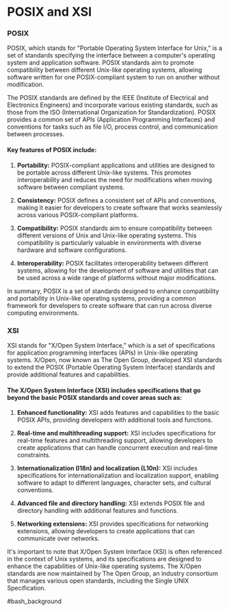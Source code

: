 # POSIX and XSI

### POSIX

POSIX, which stands for "Portable Operating System Interface for Unix," is a set of standards specifying the interface between a computer's operating system and application software. POSIX standards aim to promote compatibility between different Unix-like operating systems, allowing software written for one POSIX-compliant system to run on another without modification.

The POSIX standards are defined by the IEEE (Institute of Electrical and Electronics Engineers) and incorporate various existing standards, such as those from the ISO (International Organization for Standardization). POSIX provides a common set of APIs (Application Programming Interfaces) and conventions for tasks such as file I/O, process control, and communication between processes.

#### Key features of POSIX include:

1. **Portability:** POSIX-compliant applications and utilities are designed to be portable across different Unix-like systems. This promotes interoperability and reduces the need for modifications when moving software between compliant systems.

2. **Consistency:** POSIX defines a consistent set of APIs and conventions, making it easier for developers to create software that works seamlessly across various POSIX-compliant platforms.

3. **Compatibility:** POSIX standards aim to ensure compatibility between different versions of Unix and Unix-like operating systems. This compatibility is particularly valuable in environments with diverse hardware and software configurations.

4. **Interoperability:** POSIX facilitates interoperability between different systems, allowing for the development of software and utilities that can be used across a wide range of platforms without major modifications.

In summary, POSIX is a set of standards designed to enhance compatibility and portability in Unix-like operating systems, providing a common framework for developers to create software that can run across diverse computing environments.


### XSI

XSI stands for "X/Open System Interface," which is a set of specifications for application programming interfaces (APIs) in Unix-like operating systems. X/Open, now known as The Open Group, developed XSI standards to extend the POSIX (Portable Operating System Interface) standards and provide additional features and capabilities.
#### The X/Open System Interface (XSI) includes specifications that go beyond the basic POSIX standards and cover areas such as:

1. **Enhanced functionality:** XSI adds features and capabilities to the basic POSIX APIs, providing developers with additional tools and functions.

2. **Real-time and multithreading support:** XSI includes specifications for real-time features and multithreading support, allowing developers to create applications that can handle concurrent execution and real-time constraints.

3. **Internationalization (I18n) and localization (L10n):** XSI includes specifications for internationalization and localization support, enabling software to adapt to different languages, character sets, and cultural conventions.

4. **Advanced file and directory handling:** XSI extends POSIX file and directory handling with additional features and functions.

5. **Networking extensions:** XSI provides specifications for networking extensions, allowing developers to create applications that can communicate over networks.

It's important to note that X/Open System Interface (XSI) is often referenced in the context of Unix systems, and its specifications are designed to enhance the capabilities of Unix-like operating systems. The X/Open standards are now maintained by The Open Group, an industry consortium that manages various open standards, including the Single UNIX Specification.


#bash_background
